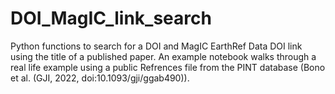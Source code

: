 # DOI_MagIC_link_search
Python functions to search for a DOI and MagIC EarthRef Data DOI link using the title of a published paper.
An example notebook walks through a real life example using a public Refrences file from the PINT database (Bono et al. (GJI, 2022, doi:10.1093/gji/ggab490)).
